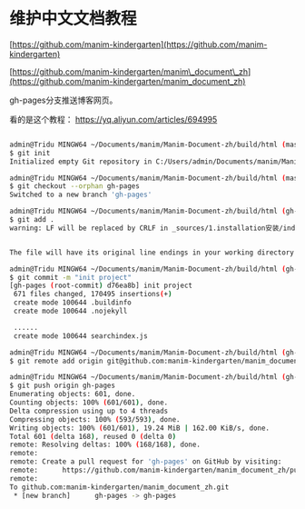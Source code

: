 # 维护中文文档教程

[https://github.com/manim-kindergarten](https://github.com/manim-kindergarten)



[https://github.com/manim-kindergarten/manim\_document\_zh](https://github.com/manim-kindergarten/manim_document_zh)



gh-pages分支推送博客网页。



看的是这个教程：
https://yq.aliyun.com/articles/694995






```bash

admin@Tridu MINGW64 ~/Documents/manim/Manim-Document-zh/build/html (master)
$ git init
Initialized empty Git repository in C:/Users/admin/Documents/manim/Manim-Document-zh/build/html/.git/

admin@Tridu MINGW64 ~/Documents/manim/Manim-Document-zh/build/html (master)
$ git checkout --orphan gh-pages
Switched to a new branch 'gh-pages'

admin@Tridu MINGW64 ~/Documents/manim/Manim-Document-zh/build/html (gh-pages)
$ git add .
warning: LF will be replaced by CRLF in _sources/1.installation安装/index.rst.txt.


The file will have its original line endings in your working directory

admin@Tridu MINGW64 ~/Documents/manim/Manim-Document-zh/build/html (gh-pages)
$ git commit -m "init project"
[gh-pages (root-commit) d76ea8b] init project
 671 files changed, 170495 insertions(+)
 create mode 100644 .buildinfo
 create mode 100644 .nojekyll

 ......
 create mode 100644 searchindex.js

admin@Tridu MINGW64 ~/Documents/manim/Manim-Document-zh/build/html (gh-pages)
$ git remote add origin git@github.com:manim-kindergarten/manim_document_zh.git

admin@Tridu MINGW64 ~/Documents/manim/Manim-Document-zh/build/html (gh-pages)
$ git push origin gh-pages
Enumerating objects: 601, done.
Counting objects: 100% (601/601), done.
Delta compression using up to 4 threads
Compressing objects: 100% (593/593), done.
Writing objects: 100% (601/601), 19.24 MiB | 162.00 KiB/s, done.
Total 601 (delta 168), reused 0 (delta 0)
remote: Resolving deltas: 100% (168/168), done.
remote:
remote: Create a pull request for 'gh-pages' on GitHub by visiting:
remote:      https://github.com/manim-kindergarten/manim_document_zh/pull/new/gh-pages
remote:
To github.com:manim-kindergarten/manim_document_zh.git
 * [new branch]      gh-pages -> gh-pages

```





















































































